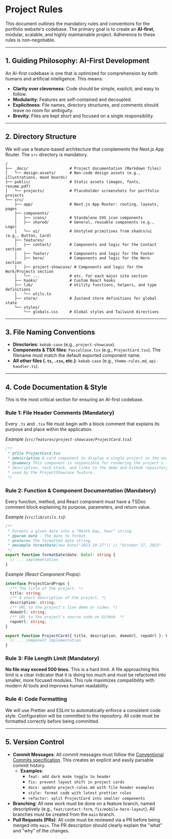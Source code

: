 # Project Rules

This document outlines the mandatory rules and conventions for the portfolio website's codebase. The primary goal is to create an **AI-first**, modular, scalable, and highly maintainable project. Adherence to these rules is non-negotiable.

---

## 1. Guiding Philosophy: AI-First Development

An AI-first codebase is one that is optimized for comprehension by both humans and artificial intelligence. This means:
*   **Clarity over cleverness**: Code should be simple, explicit, and easy to follow.
*   **Modularity**: Features are self-contained and decoupled.
*   **Explicitness**: File names, directory structures, and comments should leave no room for ambiguity.
*   **Brevity**: Files are kept short and focused on a single responsibility.

---

## 2. Directory Structure

We will use a feature-based architecture that complements the Next.js App Router. The `src` directory is mandatory.

```
/
├── _docs/                  # Project documentation (Markdown files)
│   └── design-assets/      # Non-code design assets (e.g., illustrations, mood boards)
├── public/                 # Static assets (images, fonts, resume.pdf)
│   └── projects/           # Placeholder screenshots for portfolio projects
└── src/
    ├── app/                # Next.js App Router: routing, layouts, pages
    ├── components/
    │   ├── icons/          # Standalone SVG icon components
    │   ├── shared/         # General, reusable components (e.g., Logo)
    │   └── ui/             # Unstyled primitives from shadcn/ui (e.g., Button, Card)
    ├── features/
    │   ├── contact/        # Components and logic for the Contact section
    │   ├── footer/         # Components and logic for the Footer
    │   ├── hero/           # Components and logic for the Hero section
    │   ├── project-showcase/ # Components and logic for the Work/Projects section
    │   └── ...             # etc. for each major site section
    ├── hooks/              # Custom React hooks
    ├── lib/                # Utility functions, helpers, and type definitions
    │   └── utils.ts
    ├── store/              # Zustand store definitions for global state
    └── styles/
        └── globals.css     # Global styles and Tailwind directives
```

---

## 3. File Naming Conventions

*   **Directories**: `kebab-case` (e.g., `project-showcase`).
*   **Components & TSX files**: `PascalCase.tsx` (e.g., `ProjectCard.tsx`). The filename must match the default exported component name.
*   **All other files (`.ts`, `.css`, etc.)**: `kebab-case` (e.g., `theme-rules.md`, `api-handler.ts`).

---

## 4. Code Documentation & Style

This is the most critical section for ensuring an AI-first codebase.

### **Rule 1: File Header Comments (Mandatory)**
Every `.ts` and `.tsx` file must begin with a block comment that explains its purpose and place within the application.

*Example (`src/features/project-showcase/ProjectCard.tsx`):*
```typescript
/**
 * @file ProjectCard.tsx
 * @description A card component to display a single project in the work section.
 * @summary This component is responsible for rendering the project's title,
 * description, tech stack, and links to the demo and GitHub repository. It is
 * used by the ProjectShowcase feature.
 */
```

### **Rule 2: Function & Component Documentation (Mandatory)**
Every function, method, and React component must have a TSDoc comment block explaining its purpose, parameters, and return value.

*Example (`src/lib/utils.ts`):*
```typescript
/**
 * Formats a given date into a "Month Day, Year" string.
 * @param date - The date to format.
 * @returns The formatted date string.
 * @example formatDate(new Date("2023-10-27")) // "October 27, 2023"
 */
export function formatDate(date: Date): string {
  // ... implementation
}
```

*Example (React Component Props):*
```typescript
interface ProjectCardProps {
  /** The title of the project. */
  title: string;
  /** A short description of the project. */
  description: string;
  /** URL to the project's live demo or video. */
  demoUrl: string;
  /** URL to the project's source code on GitHub. */
  repoUrl: string;
}

export function ProjectCard({ title, description, demoUrl, repoUrl }: ProjectCardProps) {
  // ... component implementation
}
```

### **Rule 3: File Length Limit (Mandatory)**
**No file may exceed 500 lines.** This is a hard limit. A file approaching this limit is a clear indicator that it is doing too much and must be refactored into smaller, more focused modules. This rule maximizes compatibility with modern AI tools and improves human readability.

### **Rule 4: Code Formatting**
We will use Prettier and ESLint to automatically enforce a consistent code style. Configuration will be committed to the repository. All code must be formatted correctly before being committed.

---

## 5. Version Control

*   **Commit Messages**: All commit messages must follow the [Conventional Commits specification](https://www.conventionalcommits.org/en/v1.0.0/). This creates an explicit and easily parsable commit history.
    *   **Examples**:
        *   `feat: add dark mode toggle to header`
        *   `fix: prevent layout shift in project cards`
        *   `docs: update project-rules.md with file header examples`
        *   `style: format code with latest prettier rules`
        *   `refactor: split ProjectCard into smaller components`
*   **Branching**: All new work must be done on a feature branch, named descriptively (e.g., `feat/contact-form`, `fix/mobile-hero-layout`). All branches must be created from the `main` branch.
*   **Pull Requests (PRs)**: All code must be reviewed via a PR before being merged into `main`. The PR description should clearly explain the "what" and "why" of the changes. 